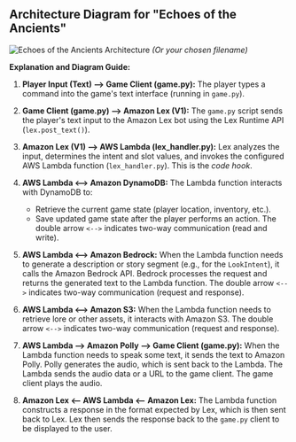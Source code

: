## Architecture Diagram for "Echoes of the Ancients"

![Echoes of the Ancients Architecture](echoes-of-the-ancients-architecture.png)  *(Or your chosen filename)*


**Explanation and Diagram Guide:**

1.  **Player Input (Text) --> Game Client (game.py):** The player types a command into the game's text interface (running in `game.py`).

2.  **Game Client (game.py) --> Amazon Lex (V1):** The `game.py` script sends the player's text input to the Amazon Lex bot using the Lex Runtime API (`lex.post_text()`).

3.  **Amazon Lex (V1) --> AWS Lambda (lex_handler.py):** Lex analyzes the input, determines the intent and slot values, and invokes the configured AWS Lambda function (`lex_handler.py`). This is the *code hook*.

4.  **AWS Lambda <--> Amazon DynamoDB:** The Lambda function interacts with DynamoDB to:
    *   Retrieve the current game state (player location, inventory, etc.).
    *   Save updated game state after the player performs an action. The double arrow `<-->` indicates two-way communication (read and write).

5.  **AWS Lambda <--> Amazon Bedrock:** When the Lambda function needs to generate a description or story segment (e.g., for the `LookIntent`), it calls the Amazon Bedrock API. Bedrock processes the request and returns the generated text to the Lambda function. The double arrow `<-->` indicates two-way communication (request and response).

6.  **AWS Lambda <--> Amazon S3:** When the Lambda function needs to retrieve lore or other assets, it interacts with Amazon S3. The double arrow `<-->` indicates two-way communication (request and response).

7.  **AWS Lambda --> Amazon Polly --> Game Client (game.py):** When the Lambda function needs to speak some text, it sends the text to Amazon Polly. Polly generates the audio, which is sent back to the Lambda. The Lambda sends the audio data or a URL to the game client. The game client plays the audio.

8.  **Amazon Lex <-- AWS Lambda <-- Amazon Lex:** The Lambda function constructs a response in the format expected by Lex, which is then sent back to Lex. Lex then sends the response back to the `game.py` client to be displayed to the user.

